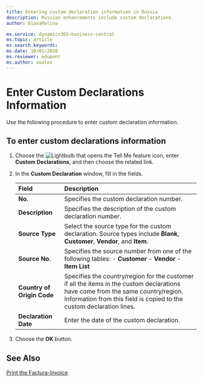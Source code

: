 ```yaml
---
title: Entering custom declaration information in Russia
description: Russian enhancements include custom declarations.
author: DianaMalina

ms.service: dynamics365-business-central
ms.topic: article
ms.search.keywords:
ms.date: 10/01/2020
ms.reviewer: edupont
ms.author: soalex
---
```


# Enter Custom Declarations Information

Use the following procedure to enter custom declaration information.

## To enter custom declarations information

1. Choose the ![Lightbulb that opens the Tell Me feature](../../media/ui-search/search_small.png "Tell me what you want to do") icon, enter **Custom Declarations**, and then choose the related link.

2. In the **Custom Declaration** window, fill in the fields.

   | Field                      | Description                                                  |
   | :------------------------- | :----------------------------------------------------------- |
   | **No.**                    | Specifies the custom declaration number.                     |
   | **Description**            | Specifies the description of the custom declaration number.  |
   | **Source Type**            | Select the source type for the custom declaration. Source types include **Blank**, **Customer**, **Vendor**, and **Item**. |
   | **Source No.**             | Specifies the source number from one of the following tables:   -   **Customer** -   **Vendor** -   **Item List** |
   | **Country of Origin Code** | Specifies the country/region for the customer if all the items in the custom declarations have come from the same country/region. Information from this field is copied to the custom declaration lines. |
   | **Declaration Date**       | Enter the date of the custom declaration.                    |

3. Choose the **OK** button.

## See Also

[Print the Factura-Invoice](How-to-Print-the-Factura-Invoice.md)  
